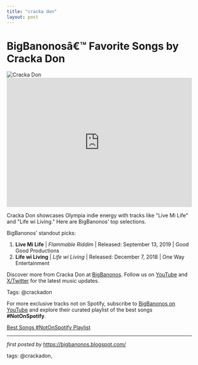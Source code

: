 ```yaml
---
title: "cracka don"
layout: post
---
```

<!-- Title of the Post -->
<h1 >BigBanonosâ€™ Favorite Songs by Cracka Don</h1> <!-- Featured Image -->
<div > <img src="https://i.scdn.co/image/ab6761610000e5eb0dfe4befdf6b0cc35c8b7c61" alt="Cracka Don">
</div> <!-- Spotify Embed -->
<div > <iframe src="https://open.spotify.com/embed/playlist/2dwbMTNPkCaY0avyMq4jAA?utm_source=generator" width="100%" height="352" frameBorder="0" allowfullscreen="" allow="autoplay; clipboard-write; encrypted-media; fullscreen; picture-in-picture" loading="lazy"></iframe>
</div> <!-- Introductory Text -->
<p >Cracka Don showcases Olympia indie energy with tracks like "Live Mi Life" and "Life wi Living." Here are BigBanonos' top selections.</p> <!-- Song Highlights -->
<div > <p>BigBanonos' standout picks:</p> <ol> <li><strong>Live Mi Life</strong> | <em>Flammable Riddim</em> | Released: September 13, 2019 | Good Good Productions</li> <li><strong>Life wi Living</strong> | <em>Life wi Living</em> | Released: December 7, 2018 | One Way Entertainment</li> </ol>
</div> <!-- Footer Links -->
<div > <p>Discover more from Cracka Don at <a href="https://bigbanonos.blogspot.com/" target="_blank">BigBanonos</a>. Follow us on <a href="https://www.youtube.com/@BigBanonos" target="_blank">YouTube</a> and <a href="https://x.com/bigbanonos" target="_blank">X/Twitter</a> for the latest music updates.</p>
</div> <!-- Tags -->
<p >Tags: @crackadon</p>


<!--Subscribe and Playlist Links-->
<div>
    <p>For more exclusive tracks not on Spotify, subscribe to <a href="https://www.youtube.com/@BigBanonos" target="_blank">BigBanonos on YouTube</a> and explore their curated playlist of the best songs <strong>#NotOnSpotify</strong>.</p>
    <p><a href="https://www.youtube.com/playlist?list=PLtuNtuTatqI0kFahUCbtbfenC_ET5O_tr" target="_blank">Best Songs #NotOnSpotify Playlist<br /></a></p></div>

<hr />

<p><em>first posted by</em> <a href="https://bigbanonos.blogspot.com/" rel="noopener" target="_new">https://bigbanonos.blogspot.com/</a></p>

<p>tags: @crackadon,</p>
